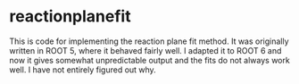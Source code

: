 # reactionplanefit
This is code for implementing the reaction plane fit method.  It was originally written in ROOT 5, where it behaved fairly well.  I adapted it to ROOT 6 and now it gives somewhat unpredictable output and the fits do not always work well.  I have not entirely figured out why.
